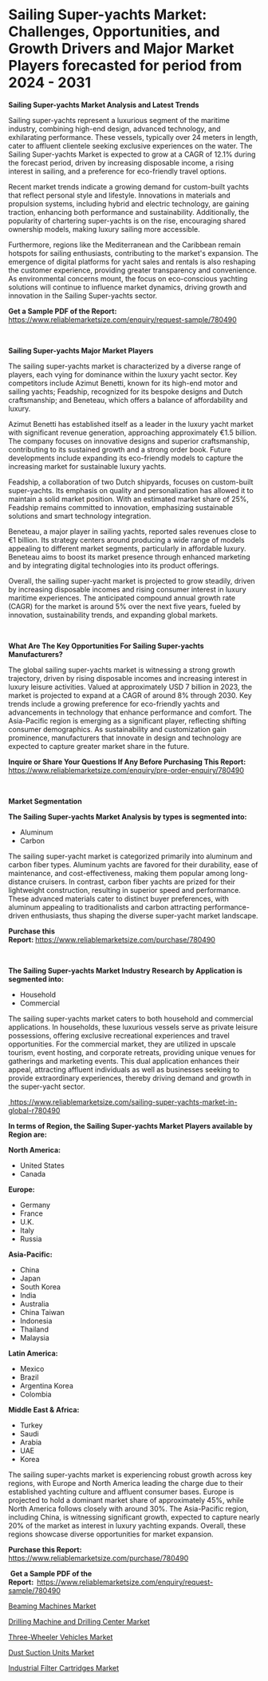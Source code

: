 <p><h1>Sailing Super-yachts Market: Challenges, Opportunities, and Growth Drivers and Major Market Players forecasted for period from 2024 - 2031</h1></p><p><strong>Sailing Super-yachts Market Analysis and Latest Trends</strong></p>
<p><p>Sailing super-yachts represent a luxurious segment of the maritime industry, combining high-end design, advanced technology, and exhilarating performance. These vessels, typically over 24 meters in length, cater to affluent clientele seeking exclusive experiences on the water. The Sailing Super-yachts Market is expected to grow at a CAGR of 12.1% during the forecast period, driven by increasing disposable income, a rising interest in sailing, and a preference for eco-friendly travel options.</p><p>Recent market trends indicate a growing demand for custom-built yachts that reflect personal style and lifestyle. Innovations in materials and propulsion systems, including hybrid and electric technology, are gaining traction, enhancing both performance and sustainability. Additionally, the popularity of chartering super-yachts is on the rise, encouraging shared ownership models, making luxury sailing more accessible. </p><p>Furthermore, regions like the Mediterranean and the Caribbean remain hotspots for sailing enthusiasts, contributing to the market's expansion. The emergence of digital platforms for yacht sales and rentals is also reshaping the customer experience, providing greater transparency and convenience. As environmental concerns mount, the focus on eco-conscious yachting solutions will continue to influence market dynamics, driving growth and innovation in the Sailing Super-yachts sector.</p></p>
<p><strong>Get a Sample PDF of the Report:&nbsp;</strong> <a href="https://www.reliablemarketsize.com/enquiry/request-sample/780490?utm_campaign=1349&utm_medium=2&utm_source=Github&utm_content=ia&utm_term=15102024&utm_id=sailing-super-yachts">https://www.reliablemarketsize.com/enquiry/request-sample/780490</a></p>
<p>&nbsp;</p>
<p><strong>Sailing Super-yachts Major Market Players</strong></p>
<p><p>The sailing super-yachts market is characterized by a diverse range of players, each vying for dominance within the luxury yacht sector. Key competitors include Azimut Benetti, known for its high-end motor and sailing yachts; Feadship, recognized for its bespoke designs and Dutch craftsmanship; and Beneteau, which offers a balance of affordability and luxury.</p><p>Azimut Benetti has established itself as a leader in the luxury yacht market with significant revenue generation, approaching approximately €1.5 billion. The company focuses on innovative designs and superior craftsmanship, contributing to its sustained growth and a strong order book. Future developments include expanding its eco-friendly models to capture the increasing market for sustainable luxury yachts.</p><p>Feadship, a collaboration of two Dutch shipyards, focuses on custom-built super-yachts. Its emphasis on quality and personalization has allowed it to maintain a solid market position. With an estimated market share of 25%, Feadship remains committed to innovation, emphasizing sustainable solutions and smart technology integration.</p><p>Beneteau, a major player in sailing yachts, reported sales revenues close to €1 billion. Its strategy centers around producing a wide range of models appealing to different market segments, particularly in affordable luxury. Beneteau aims to boost its market presence through enhanced marketing and by integrating digital technologies into its product offerings.</p><p>Overall, the sailing super-yacht market is projected to grow steadily, driven by increasing disposable incomes and rising consumer interest in luxury maritime experiences. The anticipated compound annual growth rate (CAGR) for the market is around 5% over the next five years, fueled by innovation, sustainability trends, and expanding global markets.</p></p>
<p>&nbsp;</p>
<p><strong>What Are The Key Opportunities For Sailing Super-yachts Manufacturers?</strong></p>
<p><p>The global sailing super-yachts market is witnessing a strong growth trajectory, driven by rising disposable incomes and increasing interest in luxury leisure activities. Valued at approximately USD 7 billion in 2023, the market is projected to expand at a CAGR of around 8% through 2030. Key trends include a growing preference for eco-friendly yachts and advancements in technology that enhance performance and comfort. The Asia-Pacific region is emerging as a significant player, reflecting shifting consumer demographics. As sustainability and customization gain prominence, manufacturers that innovate in design and technology are expected to capture greater market share in the future.</p></p>
<p><strong>Inquire or Share Your Questions If Any Before Purchasing This Report:</strong> <a href="https://www.reliablemarketsize.com/enquiry/pre-order-enquiry/780490?utm_campaign=1349&utm_medium=2&utm_source=Github&utm_content=ia&utm_term=15102024&utm_id=sailing-super-yachts">https://www.reliablemarketsize.com/enquiry/pre-order-enquiry/780490</a></p>
<p>&nbsp;</p>
<p><strong>Market Segmentation</strong></p>
<p><strong>The Sailing Super-yachts Market Analysis by types is segmented into:</strong></p>
<p><ul><li>Aluminum</li><li>Carbon</li></ul></p>
<p><p>The sailing super-yacht market is categorized primarily into aluminum and carbon fiber types. Aluminum yachts are favored for their durability, ease of maintenance, and cost-effectiveness, making them popular among long-distance cruisers. In contrast, carbon fiber yachts are prized for their lightweight construction, resulting in superior speed and performance. These advanced materials cater to distinct buyer preferences, with aluminum appealing to traditionalists and carbon attracting performance-driven enthusiasts, thus shaping the diverse super-yacht market landscape.</p></p>
<p><strong>Purchase this Report:&nbsp;</strong><a href="https://www.reliablemarketsize.com/purchase/780490?utm_campaign=1349&utm_medium=2&utm_source=Github&utm_content=ia&utm_term=15102024&utm_id=sailing-super-yachts">https://www.reliablemarketsize.com/purchase/780490</a></p>
<p>&nbsp;</p>
<p><strong>The Sailing Super-yachts Market Industry Research by Application is segmented into:</strong></p>
<p><ul><li>Household</li><li>Commercial</li></ul></p>
<p><p>The sailing super-yachts market caters to both household and commercial applications. In households, these luxurious vessels serve as private leisure possessions, offering exclusive recreational experiences and travel opportunities. For the commercial market, they are utilized in upscale tourism, event hosting, and corporate retreats, providing unique venues for gatherings and marketing events. This dual application enhances their appeal, attracting affluent individuals as well as businesses seeking to provide extraordinary experiences, thereby driving demand and growth in the super-yacht sector.</p></p>
<p><a href="https://www.reliablemarketsize.com/sailing-super-yachts-market-in-global-r780490?utm_campaign=1349&utm_medium=2&utm_source=Github&utm_content=ia&utm_term=15102024&utm_id=sailing-super-yachts">&nbsp;https://www.reliablemarketsize.com/sailing-super-yachts-market-in-global-r780490</a></p>
<p><strong>In terms of Region, the Sailing Super-yachts Market Players available by Region are:</strong></p>
<p>
    <p> <strong> North America: </strong>
        <ul>
            <li>United States</li>
            <li>Canada</li>
        </ul>
        </p> 
    <p> <strong> Europe: </strong>
        <ul>
            <li>Germany</li>
            <li>France</li>
            <li>U.K.</li>
            <li>Italy</li>
            <li>Russia</li>
        </ul>
        </p> 
    <p> <strong> Asia-Pacific: </strong>
        <ul>
            <li>China</li>
            <li>Japan</li>
            <li>South Korea</li>
            <li>India</li>
            <li>Australia</li>
            <li>China Taiwan</li>
            <li>Indonesia</li>
            <li>Thailand</li>
            <li>Malaysia</li>
        </ul>
        </p> 
    <p> <strong> Latin America: </strong>
        <ul>
            <li>Mexico</li>
            <li>Brazil</li>
            <li>Argentina Korea</li>
            <li>Colombia</li>
        </ul>
        </p> 
    <p> <strong> Middle East & Africa: </strong>
        <ul>
            <li>Turkey</li>
            <li>Saudi</li>
            <li>Arabia</li>
            <li>UAE</li>
            <li>Korea</li>
        </ul>
    </p>
    </p>
<p><p>The sailing super-yachts market is experiencing robust growth across key regions, with Europe and North America leading the charge due to their established yachting culture and affluent consumer bases. Europe is projected to hold a dominant market share of approximately 45%, while North America follows closely with around 30%. The Asia-Pacific region, including China, is witnessing significant growth, expected to capture nearly 20% of the market as interest in luxury yachting expands. Overall, these regions showcase diverse opportunities for market expansion.</p></p>
<p><strong>Purchase this Report: </strong><a href="https://www.reliablemarketsize.com/purchase/780490?utm_campaign=1349&utm_medium=2&utm_source=Github&utm_content=ia&utm_term=15102024&utm_id=sailing-super-yachts">https://www.reliablemarketsize.com/purchase/780490</a></p>
<p>&nbsp;<strong>Get a Sample PDF of the Report:&nbsp;&nbsp;</strong><a href="https://www.reliablemarketsize.com/enquiry/request-sample/780490?utm_campaign=1349&utm_medium=2&utm_source=Github&utm_content=ia&utm_term=15102024&utm_id=sailing-super-yachts">https://www.reliablemarketsize.com/enquiry/request-sample/780490</a></p>
<p><strong></strong></p>
<p><p><a href="https://issuu.com/reportprime-2/docs/beaming-machines-market-size-2030.p_f33f3a7a2aa692?utm_campaign=1349&utm_medium=2&utm_source=Github&utm_content=ia&utm_term=15102024&utm_id=sailing-super-yachts">Beaming Machines Market</a></p><p><a href="https://github.com/jeyspsang/Market-Research-Report-List-1/blob/main/drilling-machine-and-drilling-center-market.md?utm_campaign=1349&utm_medium=2&utm_source=Github&utm_content=ia&utm_term=15102024&utm_id=sailing-super-yachts">Drilling Machine and Drilling Center Market</a></p><p><a href="https://www.linkedin.com/pulse/three-wheeler-vehicles-market-overview-regional-outlook-competitive-alxnc?utm_campaign=1349&utm_medium=2&utm_source=Github&utm_content=ia&utm_term=15102024&utm_id=sailing-super-yachts">Three-Wheeler Vehicles Market</a></p><p><a href="https://github.com/gabrielleq8bung/Market-Research-Report-List-1/blob/main/dust-suction-units-market.md?utm_campaign=1349&utm_medium=2&utm_source=Github&utm_content=ia&utm_term=15102024&utm_id=sailing-super-yachts">Dust Suction Units Market</a></p><p><a href="https://issuu.com/reportprime-2/docs/industrial-filter-cartridges-market_17c7ceba479c99?utm_campaign=1349&utm_medium=2&utm_source=Github&utm_content=ia&utm_term=15102024&utm_id=sailing-super-yachts">Industrial Filter Cartridges Market</a></p></p>